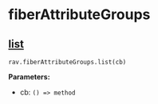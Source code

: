 # fiberAttributeGroups

## [list](https://www.ravelry.com/api#fiberAttributeGroups_list)

`rav.fiberAttributeGroups.list(cb)`

**Parameters:**
- cb: `() => method`

